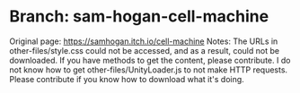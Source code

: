 # Branch: sam-hogan-cell-machine
Original page: https://samhogan.itch.io/cell-machine
Notes:
The URLs in other-files/style.css could not be accessed, and as a result, could not be downloaded. If you have methods to get the content, please contribute.
I do not know how to get other-files/UnityLoader.js to not make HTTP requests. Please contribute if you know how to download what it's doing.
